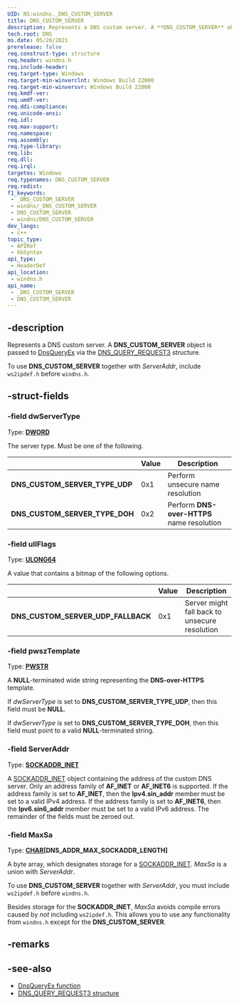 ```yaml
---
UID: NS:windns._DNS_CUSTOM_SERVER
title: DNS_CUSTOM_SERVER
description: Represents a DNS custom server. A **DNS_CUSTOM_SERVER** object is passed to [DnsQueryEx](/windows/win32/api/windns/nf-windns-dnsqueryex) via the [DNS_QUERY_REQUEST3](/windows/win32/api/windns/ns-windns-dns_query_request3) structure.
tech.root: DNS
ms.date: 05/28/2021
prerelease: false
req.construct-type: structure
req.header: windns.h
req.include-header: 
req.target-type: Windows
req.target-min-winverclnt: Windows Build 22000
req.target-min-winversvr: Windows Build 22000
req.kmdf-ver: 
req.umdf-ver: 
req.ddi-compliance: 
req.unicode-ansi: 
req.idl: 
req.max-support: 
req.namespace: 
req.assembly: 
req.type-library: 
req.lib: 
req.dll: 
req.irql: 
targetos: Windows
req.typenames: DNS_CUSTOM_SERVER
req.redist: 
f1_keywords:
 - _DNS_CUSTOM_SERVER
 - windns/_DNS_CUSTOM_SERVER
 - DNS_CUSTOM_SERVER
 - windns/DNS_CUSTOM_SERVER
dev_langs:
 - c++
topic_type:
 - APIRef
 - kbSyntax
api_type:
 - HeaderDef
api_location:
 - windns.h
api_name:
 - _DNS_CUSTOM_SERVER
 - DNS_CUSTOM_SERVER
---
```


## -description

Represents a DNS custom server. A **DNS_CUSTOM_SERVER** object is passed to [DnsQueryEx](/windows/win32/api/windns/nf-windns-dnsqueryex) via the [DNS_QUERY_REQUEST3](/windows/win32/api/windns/ns-windns-dns_query_request3) structure.

To use **DNS_CUSTOM_SERVER** together with *ServerAddr*, include `ws2ipdef.h` before `windns.h`.

## -struct-fields

### -field dwServerType

Type: **[DWORD](/windows/win32/winprog/windows-data-types)**

The server type. Must be one of the following.

||Value|Description|
|-|-|-|
|**DNS_CUSTOM_SERVER_TYPE_UDP**|0x1|Perform unsecure name resolution|
|**DNS_CUSTOM_SERVER_TYPE_DOH**|0x2|Perform **DNS-over-HTTPS** name resolution|

### -field ullFlags

Type: **[ULONG64](/windows/win32/winprog/windows-data-types)**

A value that contains a bitmap of the following options.

||Value|Description|
|-|-|-|
|**DNS_CUSTOM_SERVER_UDP_FALLBACK**|0x1|Server might fall back to unsecure resolution|

### -field pwszTemplate

Type: **[PWSTR](/windows/win32/winprog/windows-data-types)**

A **NULL**-terminated wide string representing the **DNS-over-HTTPS** template.

If *dwServerType* is set to **DNS_CUSTOM_SERVER_TYPE_UDP**, then this field must be **NULL**.

If *dwServerType* is set to **DNS_CUSTOM_SERVER_TYPE_DOH**, then this field must point to a valid **NULL**-terminated string.

### -field ServerAddr

Type: **[SOCKADDR_INET](/windows/win32/api/ws2ipdef/ns-ws2ipdef-sockaddr_inet)**

A [SOCKADDR_INET](/windows/win32/api/ws2ipdef/ns-ws2ipdef-sockaddr_inet) object containing the address of the custom DNS server. Only an address family of **AF_INET** or **AF_INET6** is supported. If the address family is set to **AF_INET**, then the **Ipv4.sin_addr** member must be set to a valid IPv4 address. If the address family is set to **AF_INET6**, then the **Ipv6.sin6_addr** member must be set to a valid IPv6 address. The remainder of the fields must be zeroed out.

### -field MaxSa

Type: **[CHAR](/windows/win32/winprog/windows-data-types)\[DNS\_ADDR\_MAX\_SOCKADDR\_LENGTH\]**

A byte array, which designates storage for a [SOCKADDR_INET](/windows/win32/api/ws2ipdef/ns-ws2ipdef-sockaddr_inet). *MaxSa* is a union with *ServerAddr*.

To use **DNS_CUSTOM_SERVER** together with *ServerAddr*, you must include `ws2ipdef.h` before `windns.h`.

Besides storage for the **SOCKADDR_INET**, *MaxSa* avoids compile errors caused by *not* including `ws2ipdef.h`. This allows you to use any functionality from `windns.h` except for the **DNS_CUSTOM_SERVER**.

## -remarks

## -see-also

* [DnsQueryEx function](/windows/win32/api/windns/nf-windns-dnsqueryex)
* [DNS_QUERY_REQUEST3 structure](/windows/win32/api/windns/ns-windns-dns_query_request3)
